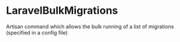 # LaravelBulkMigrations
Artisan command which allows the bulk running of a list of migrations (specified in a config file)

